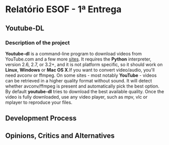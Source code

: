# Relatório ESOF - 1ª Entrega

## Youtube-DL

### Description of the project

**Youtube-dl** is a command-line program to download videos from YouTube.com and a few more [sites](http://rg3.github.io/youtube-dl/supportedsites.html). It requires the **Python** interpreter, version 2.6, 2.7, or 3.2+, and it is not platform specific, so it should work on **Linux**, **Windows** or **Mac OS X**.If you want to convert video/audio, you'll need avconv or ffmpeg. On some sites - most notably **YouTube** - videos can be retrieved in a higher quality format without sound. It will detect whether avconv/ffmpeg is present and automatically pick the best option. By default **youtube-dl** tries to download the best available quality.
Once the video is fully downloaded, use any video player, such as mpv, vlc or mplayer to reproduce your files.

## Development Process

## Opinions, Critics and Alternatives 
